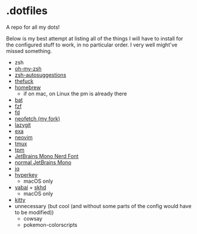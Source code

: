 # .dotfiles
A repo for all my dots!

Below is my best attempt at listing all of the things I will have to install for the configured stuff to work, in no particular order. I very well might've missed something.
- zsh
- [oh-my-zsh](https://ohmyz.sh/)
- [zsh-autosuggestions](https://github.com/zsh-users/zsh-autosuggestions) 
- [thefuck](https://github.com/nvbn/thefuck)
- [homebrew](https://brew.sh)
    - if on mac, on Linux the pm is already there
- [bat](https://github.com/sharkdp/bat)
- [fzf](https://github.com/junegunn/fzf)
- [fd](https://github.com/sharkdp/fd)
- [neofetch (my fork)](https://github.com/chupsondev/neofetch)
- [lazygit](https://github.com/jesseduffield/lazygit)
- [exa](https://github.com/ogham/exa)
- [neovim](https://github.com/neovim/neovim)
- [tmux](https://github.com/tmux/tmux)
- [tpm](https://github.com/tmux-plugins/tpm)
- [JetBrains Mono Nerd Font](https://www.nerdfonts.com/)
- [normal JetBrains Mono](https://www.jetbrains.com/lp/mono/)
- [jq](https://github.com/jqlang/jq)
- [hyperkey](https://hyperkey.app/)
    - macOS only
- [yabai](https://github.com/koekeishiya/yabai) + [skhd](https://github.com/koekeishiya/skhd)
    - macOS only
- [kitty](https://github.com/kovidgoyal/kitty)
- unnecessary (but cool (and without some parts of the config would have to be modified))
    - cowsay
    - pokemon-colorscripts
